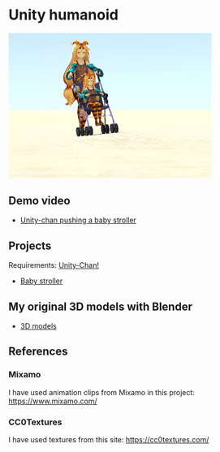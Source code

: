 # Unity humanoid

<img src="./demo/demo.png" width=400>

## Demo video

- [Unity-chan pushing a baby stroller](https://github.com/araobp/unity-humanoid/blob/main/demo/UnityChanPushingBabyStroller.mp4)

## Projects

Requirements: [Unity-Chan!](https://assetstore.unity.com/packages/3d/characters/unity-chan-model-18705)

- [Baby stroller](https://github.com/araobp/unity-humanoid/tree/main/unity/BabyStroller)

## My original 3D models with Blender

- [3D models](/blender)

## References

### Mixamo

I have used animation clips from Mixamo in this project: https://www.mixamo.com/

### CC0Textures

I have used textures from this site: https://cc0textures.com/
